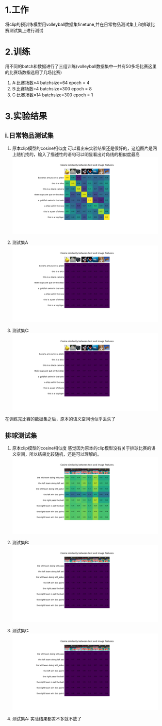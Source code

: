 # 1.工作
将clip的预训练模型用volleyball数据集finetune,并在日常物品测试集上和排球比赛测试集上进行测试
# 2.训练
用不同的batch和数据进行了三组训练(volleyball数据集中一共有50多场比赛这里的比赛场数指选用了几场比赛)
1.  A:比赛场数=4  batchsize=64  epoch = 4
2.  B:比赛场数=4  batchsize=300 epoch = 8
3.  C:比赛场数=14 batchsize=300 epoch = 1

# 3.实验结果
##  i.日常物品测试集
1.  原本clip模型的cosine相似度
    可以看出来实验结果还是很好的，这组图片是网上随机找的，输入了描述性的语句可以明显看出对角线的相似度最高
![avatar](../exp/imgs/originclip_stest.jpg)

1.  测试集A
![avatar](../exp/imgs/1111.png)

1. 测试集C:
![avatar](../exp/imgs/Figure_1.png)

在训练完比赛的数据集之后，原本的语义空间也似乎丢失了

## 排球测试集
1.  原本clip模型的cosine相似度
感觉因为原本的clip模型没有关于排球比赛的语义空间，所以结果比较随机，还是可以理解的。
![avatar](../exp/imgs/originclip.png)

2. 测试集B:
![avatar](../exp/imgs/epoch=8batchsize=300.png)
3. 测试集C:
![avatar](../exp/imgs/game=14epoch=1batch=300.png)
4. 测试集A:
实验结果都差不多就不放了